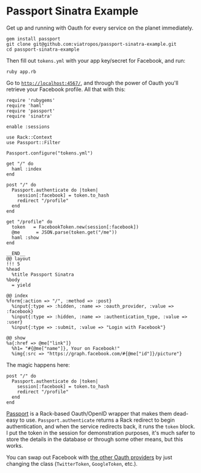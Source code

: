 # Passport Sinatra Example

Get up and running with Oauth for every service on the planet immediately.

    gem install passport
    git clone git@github.com:viatropos/passport-sinatra-example.git
    cd passport-sinatra-example
    
Then fill out `tokens.yml` with your app key/secret for Facebook, and run:

    ruby app.rb
    
Go to [`http://localhost:4567/`](http://localhost:4567/), and through the power of Oauth you'll retrieve your Facebook profile.  All that with this:

    require 'rubygems'
    require 'haml'
    require 'passport'
    require 'sinatra'

    enable :sessions

    use Rack::Context
    use Passport::Filter

    Passport.configure("tokens.yml")

    get "/" do
      haml :index
    end

    post "/" do
      Passport.authenticate do |token|
        session[:facebook] = token.to_hash
        redirect "/profile"
      end
    end

    get "/profile" do
      token   = FacebookToken.new(session[:facebook])
      @me      = JSON.parse(token.get("/me"))
      haml :show
    end

    __END__
    @@ layout
    !!! 5
    %head
      %title Passport Sinatra
    %body
      = yield
    
    @@ index
    %form{:action => "/", :method => :post}
      %input{:type => :hidden, :name => :oauth_provider, :value => :facebook}
      %input{:type => :hidden, :name => :authentication_type, :value => :user}
      %input{:type => :submit, :value => "Login with Facebook"}
  
    @@ show
    %a{:href => @me["link"]}
      %h1= "#{@me["name"]}, Your on Facebook!"
      %img{:src => "https://graph.facebook.com/#{@me["id"]}/picture"}

The magic happens here:

    post "/" do
      Passport.authenticate do |token|
        session[:facebook] = token.to_hash
        redirect "/profile"
      end
    end
    
[Passport](http://github.com/viatropos/passport) is a Rack-based Oauth/OpenID wrapper that makes them dead-easy to use.  `Passport.authenticate` returns a Rack redirect to begin authentication, and when the service redirects back, it runs the `token` block.  I put the token in the session for demonstration purposes, it's much safer to store the details in the database or through some other means, but this works.

You can swap out Facebook with [the other Oauth providers](http://github.com/viatropos/passport/tree/master/lib/passport/oauth/tokens) by just changing the class (`TwitterToken`, `GoogleToken`, etc.).